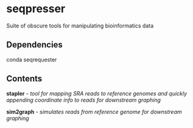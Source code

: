 # seqpresser
Suite of obscure tools for manipulating bioinformatics data

## Dependencies

conda
seqrequester


## Contents

**stapler** - *tool for mapping SRA reads to reference genomes and quickly appending coordinate info to reads for downstream graphing*

**sim2graph** - *simulates reads from reference genome for downstream graphing*

